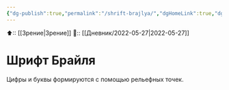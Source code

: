 ```yaml
---
{"dg-publish":true,"permalink":"/shrift-brajlya/","dgHomeLink":true,"dgPassFrontmatter":false}
---
```



⬆:: [[Зрение|Зрение]]
📅:: [[Дневник/2022-05-27|2022-05-27]]

# Шрифт Брайля
Цифры и буквы формируются с помощью рельефных точек.